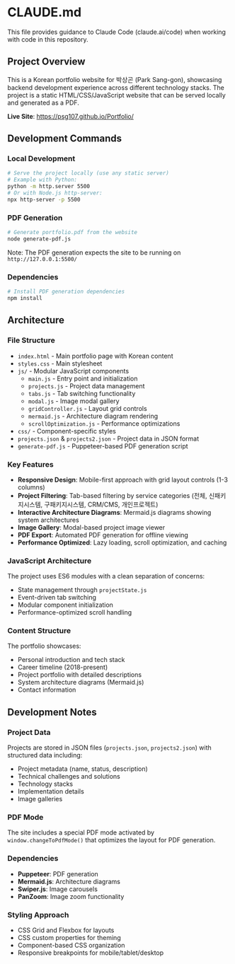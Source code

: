 # CLAUDE.md

This file provides guidance to Claude Code (claude.ai/code) when working with code in this repository.

## Project Overview

This is a Korean portfolio website for 박상곤 (Park Sang-gon), showcasing backend development experience across different technology stacks. The project is a static HTML/CSS/JavaScript website that can be served locally and generated as a PDF.

**Live Site**: https://psg107.github.io/Portfolio/

## Development Commands

### Local Development
```bash
# Serve the project locally (use any static server)
# Example with Python:
python -m http.server 5500
# Or with Node.js http-server:
npx http-server -p 5500
```

### PDF Generation
```bash
# Generate portfolio.pdf from the website
node generate-pdf.js
```
Note: The PDF generation expects the site to be running on `http://127.0.0.1:5500/`

### Dependencies
```bash
# Install PDF generation dependencies
npm install
```

## Architecture

### File Structure
- `index.html` - Main portfolio page with Korean content
- `styles.css` - Main stylesheet
- `js/` - Modular JavaScript components
  - `main.js` - Entry point and initialization
  - `projects.js` - Project data management
  - `tabs.js` - Tab switching functionality
  - `modal.js` - Image modal gallery
  - `gridController.js` - Layout grid controls
  - `mermaid.js` - Architecture diagram rendering
  - `scrollOptimization.js` - Performance optimizations
- `css/` - Component-specific styles
- `projects.json` & `projects2.json` - Project data in JSON format
- `generate-pdf.js` - Puppeteer-based PDF generation script

### Key Features
- **Responsive Design**: Mobile-first approach with grid layout controls (1-3 columns)
- **Project Filtering**: Tab-based filtering by service categories (전체, 신패키지시스템, 구패키지시스템, CRM/CMS, 개인프로젝트)
- **Interactive Architecture Diagrams**: Mermaid.js diagrams showing system architectures
- **Image Gallery**: Modal-based project image viewer
- **PDF Export**: Automated PDF generation for offline viewing
- **Performance Optimized**: Lazy loading, scroll optimization, and caching

### JavaScript Architecture
The project uses ES6 modules with a clean separation of concerns:
- State management through `projectState.js`
- Event-driven tab switching
- Modular component initialization
- Performance-optimized scroll handling

### Content Structure
The portfolio showcases:
- Personal introduction and tech stack
- Career timeline (2018-present)
- Project portfolio with detailed descriptions
- System architecture diagrams (Mermaid.js)
- Contact information

## Development Notes

### Project Data
Projects are stored in JSON files (`projects.json`, `projects2.json`) with structured data including:
- Project metadata (name, status, description)
- Technical challenges and solutions
- Technology stacks
- Implementation details
- Image galleries

### PDF Mode
The site includes a special PDF mode activated by `window.changeToPdfMode()` that optimizes the layout for PDF generation.

### Dependencies
- **Puppeteer**: PDF generation
- **Mermaid.js**: Architecture diagrams
- **Swiper.js**: Image carousels
- **PanZoom**: Image zoom functionality

### Styling Approach
- CSS Grid and Flexbox for layouts
- CSS custom properties for theming
- Component-based CSS organization
- Responsive breakpoints for mobile/tablet/desktop